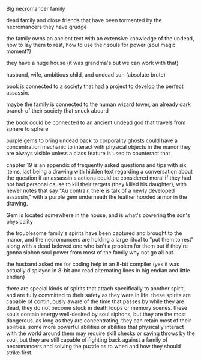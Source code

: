 Big necromancer family

dead family and close friends that have been tormented by the necromancers
they have grudge

the family owns an ancient text with an extensive knowledge of the undead, how to lay them to rest, how to use their souls for power (soul magic moment?)

they have a huge house (it was grandma's but we can work with that)

husband, wife, ambitious child, and undead son (absolute brute)

book is connected to a society that had a project to develop the perfect assassin.

maybe the family is connected to the human wizard tower, an already dark branch of their society that snuck aboard

the book could be connected to an ancient undead god that travels from sphere to sphere

purple gems to bring undead back to corporality
ghosts could have a concentration mechanic to interact with physical objects
in the manor they are always visible unless a class feature is used to counteract that

chapter 19 is an appendix of frequently asked questions and tips with six items, last being a drawing with hidden text regarding a conversation about the question if an assassin's actions could be considered moral if they had not had personal cause to kill their targets (they killed his daughter), with  newer notes that say "Au contrair, there is talk of a newly developed assassin," with a purple gem underneath the leather hooded armor in the drawing.

Gem is located somewhere in the house, and is what's powering the son's physicality

the troublesome family's spirits have been captured and brought to the manor, and the necromancers are holding a large ritual to "put them to rest" along with a dead beloved one who isn't a problem for them but if they're gonna siphon soul power from most of the family why not go all out.

the husband asked me for coding help in an 8-bit compiler (yes it was actually displayed in 8-bit and read alternating lines in big endian and little endian)

there are special kinds of spirits that attach specifically to another spirit, and are fully committed to their safety as they were in life. these spirits are capable of continuously aware of the time that passes by while they are dead, they do not become stuck in death loops or memory scenes. these souls contain energy well-desired by soul siphons, but they are the most dangerous. as long as they are concentrating, they can retain most of their abilities. some more powerful abilities or abilities that physically interact with the world around them may require skill checks or saving throws by the soul, but they are still capable of fighting back against a family of necromancers and solving the puzzle as to when and how they should strike first.